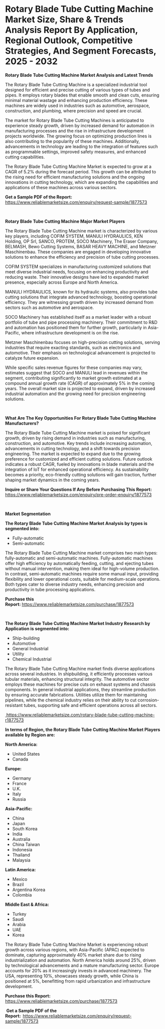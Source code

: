 <p><h1>Rotary Blade Tube Cutting Machine Market Size, Share & Trends Analysis Report By Application, Regional Outlook, Competitive Strategies, And Segment Forecasts, 2025 - 2032</h1></p><p><strong>Rotary Blade Tube Cutting Machine Market Analysis and Latest Trends</strong></p>
<p><p>The Rotary Blade Tube Cutting Machine is a specialized industrial tool designed for efficient and precise cutting of various types of tubes and pipes. It employs rotary blades that enable smooth and clean cuts, ensuring minimal material wastage and enhancing production efficiency. These machines are widely used in industries such as automotive, aerospace, construction, and plumbing, where precision and speed are crucial.</p><p>The market for Rotary Blade Tube Cutting Machines is anticipated to experience steady growth, driven by increased demand for automation in manufacturing processes and the rise in infrastructure development projects worldwide. The growing focus on optimizing production lines is also contributing to the popularity of these machines. Additionally, advancements in technology are leading to the integration of features such as programmable settings, improved safety measures, and enhanced cutting capabilities.</p><p>The Rotary Blade Tube Cutting Machine Market is expected to grow at a CAGR of 5.2% during the forecast period. This growth can be attributed to the rising need for efficient manufacturing solutions and the ongoing innovations in cutting technology, which are expanding the capabilities and applications of these machines across various sectors.</p></p>
<p><strong>Get a Sample PDF of the Report:&nbsp;</strong> <a href="https://www.reliablemarketsize.com/enquiry/request-sample/1877573?utm_campaign=3544&utm_medium=2&utm_source=Github&utm_content=ia&utm_term=12042025&utm_id=rotary-blade-tube-cutting-machine">https://www.reliablemarketsize.com/enquiry/request-sample/1877573</a></p>
<p>&nbsp;</p>
<p><strong>Rotary Blade Tube Cutting Machine Major Market Players</strong></p>
<p><p>The Rotary Blade Tube Cutting Machine market is characterized by various key players, including COFIM SYSTEM, MANULI HYDRAULICS, KEN Holding, OP Srl, SANCO, PROTEM, SOCO Machinery, The Eraser Company, BELMASH, Bewo Cutting Systems, BASAR HEAVY MACHINE, and Metzner Maschinenbau. These companies are engaged in developing innovative solutions to enhance the efficiency and precision of tube cutting processes.</p><p>COFIM SYSTEM specializes in manufacturing customized solutions that meet diverse industrial needs, focusing on enhancing productivity and reducing waste. Their innovative designs have led to expanded market presence, especially across Europe and North America.</p><p>MANULI HYDRAULICS, known for its hydraulic systems, also provides tube cutting solutions that integrate advanced technology, boosting operational efficiency. They are witnessing growth driven by increased demand from sectors such as automotive and aerospace.</p><p>SOCO Machinery has established itself as a market leader with a robust portfolio of tube and pipe processing machinery. Their commitment to R&D and automation has positioned them for further growth, particularly in Asia-Pacific, where infrastructure development is on the rise.</p><p>Metzner Maschinenbau focuses on high-precision cutting solutions, serving industries that require exacting standards, such as electronics and automotive. Their emphasis on technological advancement is projected to catalyze future expansion.</p><p>While specific sales revenue figures for these companies may vary, estimates suggest that SOCO and MANULI lead in revenues within the segment, contributing significantly to market growth estimated at a compound annual growth rate (CAGR) of approximately 5% in the coming years. The overall market size is projected to expand, driven by increased industrial automation and the growing need for precision engineering solutions.</p></p>
<p>&nbsp;</p>
<p><strong>What Are The Key Opportunities For Rotary Blade Tube Cutting Machine Manufacturers?</strong></p>
<p><p>The Rotary Blade Tube Cutting Machine market is poised for significant growth, driven by rising demand in industries such as manufacturing, construction, and automotive. Key trends include increasing automation, advancements in cutting technology, and a shift towards precision engineering. The market is expected to expand due to the growing preference for customized and efficient cutting solutions. Future outlook indicates a robust CAGR, fueled by innovations in blade materials and the integration of IoT for enhanced operational efficiency. As sustainability becomes a priority, eco-friendly cutting solutions will gain traction, further shaping market dynamics in the coming years.</p></p>
<p><strong>Inquire or Share Your Questions If Any Before Purchasing This Report:</strong> <a href="https://www.reliablemarketsize.com/enquiry/pre-order-enquiry/1877573?utm_campaign=3544&utm_medium=2&utm_source=Github&utm_content=ia&utm_term=12042025&utm_id=rotary-blade-tube-cutting-machine">https://www.reliablemarketsize.com/enquiry/pre-order-enquiry/1877573</a></p>
<p>&nbsp;</p>
<p><strong>Market Segmentation</strong></p>
<p><strong>The Rotary Blade Tube Cutting Machine Market Analysis by types is segmented into:</strong></p>
<p><ul><li>Fully-automatic</li><li>Semi-automatic</li></ul></p>
<p><p>The Rotary Blade Tube Cutting Machine market comprises two main types: fully-automatic and semi-automatic machines. Fully-automatic machines offer high efficiency by automatically feeding, cutting, and ejecting tubes without manual intervention, making them ideal for high-volume production. In contrast, semi-automatic machines require some manual input, providing flexibility and lower operational costs, suitable for medium-scale operations. Both types cater to diverse industry needs, enhancing precision and productivity in tube processing applications.</p></p>
<p><strong>Purchase this Report:&nbsp;</strong><a href="https://www.reliablemarketsize.com/purchase/1877573?utm_campaign=3544&utm_medium=2&utm_source=Github&utm_content=ia&utm_term=12042025&utm_id=rotary-blade-tube-cutting-machine">https://www.reliablemarketsize.com/purchase/1877573</a></p>
<p>&nbsp;</p>
<p><strong>The Rotary Blade Tube Cutting Machine Market Industry Research by Application is segmented into:</strong></p>
<p><ul><li>Ship-building</li><li>Automotive</li><li>General Industrial</li><li>Utility</li><li>Chemical Industrial</li></ul></p>
<p><p>The Rotary Blade Tube Cutting Machine market finds diverse applications across several industries. In shipbuilding, it efficiently processes various tubular materials, enhancing structural integrity. The automotive sector employs these machines for precise cuts on exhaust systems and chassis components. In general industrial applications, they streamline production by ensuring accurate fabrications. Utilities utilize them for maintaining pipelines, while the chemical industry relies on their ability to cut corrosion-resistant tubes, supporting safe and efficient operations across all sectors.</p></p>
<p><a href="https://www.reliablemarketsize.com/rotary-blade-tube-cutting-machine-r1877573?utm_campaign=3544&utm_medium=2&utm_source=Github&utm_content=ia&utm_term=12042025&utm_id=rotary-blade-tube-cutting-machine">&nbsp;https://www.reliablemarketsize.com/rotary-blade-tube-cutting-machine-r1877573</a></p>
<p><strong>In terms of Region, the Rotary Blade Tube Cutting Machine Market Players available by Region are:</strong></p>
<p>
    <p> <strong> North America: </strong>
        <ul>
            <li>United States</li>
            <li>Canada</li>
        </ul>
        </p> 
    <p> <strong> Europe: </strong>
        <ul>
            <li>Germany</li>
            <li>France</li>
            <li>U.K.</li>
            <li>Italy</li>
            <li>Russia</li>
        </ul>
        </p> 
    <p> <strong> Asia-Pacific: </strong>
        <ul>
            <li>China</li>
            <li>Japan</li>
            <li>South Korea</li>
            <li>India</li>
            <li>Australia</li>
            <li>China Taiwan</li>
            <li>Indonesia</li>
            <li>Thailand</li>
            <li>Malaysia</li>
        </ul>
        </p> 
    <p> <strong> Latin America: </strong>
        <ul>
            <li>Mexico</li>
            <li>Brazil</li>
            <li>Argentina Korea</li>
            <li>Colombia</li>
        </ul>
        </p> 
    <p> <strong> Middle East & Africa: </strong>
        <ul>
            <li>Turkey</li>
            <li>Saudi</li>
            <li>Arabia</li>
            <li>UAE</li>
            <li>Korea</li>
        </ul>
    </p>
    </p>
<p><p>The Rotary Blade Tube Cutting Machine Market is experiencing robust growth across various regions, with Asia-Pacific (APAC) expected to dominate, capturing approximately 40% market share due to rising industrialization and automation. North America holds around 25%, driven by technological advancements and a mature manufacturing sector. Europe accounts for 20% as it increasingly invests in advanced machinery. The USA, representing 10%, showcases steady growth, while China is positioned at 5%, benefitting from rapid urbanization and infrastructure development.</p></p>
<p><strong>Purchase this Report: </strong><a href="https://www.reliablemarketsize.com/purchase/1877573?utm_campaign=3544&utm_medium=2&utm_source=Github&utm_content=ia&utm_term=12042025&utm_id=rotary-blade-tube-cutting-machine">https://www.reliablemarketsize.com/purchase/1877573</a></p>
<p>&nbsp;<strong>Get a Sample PDF of the Report:&nbsp;&nbsp;</strong><a href="https://www.reliablemarketsize.com/enquiry/request-sample/1877573?utm_campaign=3544&utm_medium=2&utm_source=Github&utm_content=ia&utm_term=12042025&utm_id=rotary-blade-tube-cutting-machine">https://www.reliablemarketsize.com/enquiry/request-sample/1877573</a></p>
<p><strong></strong></p>
<p><p></p><p></p><p></p></p>